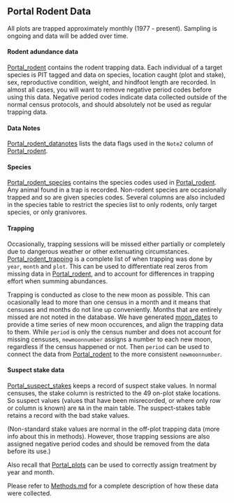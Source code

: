 ## Portal Rodent Data

All plots are trapped approximately monthly (1977 - present). Sampling is ongoing and data will be added over time.

#### Rodent adundance data
[Portal_rodent](Portal_rodent.csv) contains the rodent trapping data. Each individual of a target species is PIT tagged and data on species, location caught (plot and stake), sex, reproductive condition, weight, and hindfoot length are recorded.
In almost all cases, you will want to remove negative period codes before using this data. Negative period codes indicate data collected outside of the normal census protocols, and should absolutely not be used as regular trapping data.

#### Data Notes 
[Portal_rodent_datanotes](Portal_rodent_datanotes.csv) lists the data flags used in the `Note2` column of [Portal_rodent](Portal_rodent.csv).

#### Species
[Portal_rodent_species](Portal_rodent_species.csv) contains the species codes used in [Portal_rodent](Portal_rodent.csv). Any animal found in a trap is recorded. Non-rodent species are occasionally trapped and so are given species codes. Several columns are also included in the species table to restrict the species list to only rodents, only target species, or only granivores.

#### Trapping
Occasionally, trapping sessions will be missed either partially or completely due to dangerous weather or other extenuating circumstances. [Portal_rodent_trapping](Portal_rodent_trapping.csv) is a complete list of when trapping was done by `year`, `month` and `plot`. This can be used to differentiate real zeros from missing data in [Portal_rodent](Portal_rodent.csv), and to account for differences in trapping effort when summing abundances.

Trapping is conducted as close to the new moon as possible. This can ocasionally lead to more than one census in a month and it means that censuses and months do not line up conveniently. Months that are entirely missed are not noted in the database. We have generated [moon_dates](moon_dates.csv) to provide a time series of new moon occurences, and align the trapping data to them. While `period` is only the census number and does not account for missing censuses, `newmoonnumber` assigns a number to each new moon, regardless if the census happened or not. Then `period` can be used to connect the data from [Portal_rodent](Portal_rodent.csv) to the more consistent `newmoonnumber`.

#### Suspect stake data
[Portal_suspect_stakes](Portal_suspect_stakes.csv) keeps a record of suspect stake values. In normal censuses, the stake column is restricted to the 49 on-plot stake locations. So suspect values (values that have been misrecorded, or where only row or column is known) are `NA` in the main table. The suspect-stakes table retains a record with the bad stake values.

(Non-standard stake values are normal in the off-plot trapping data (more info about this in methods). However, those trapping sessions are also assigned negative period codes and should be removed from the data before its use.)


Also recall that [Portal_plots](../SiteandMethods/Portal_plots.csv) can be used to correctly assign treatment by year and month.

Please refer to [Methods.md](../SiteandMethods/Methods.md) for a complete description of how these data were collected.